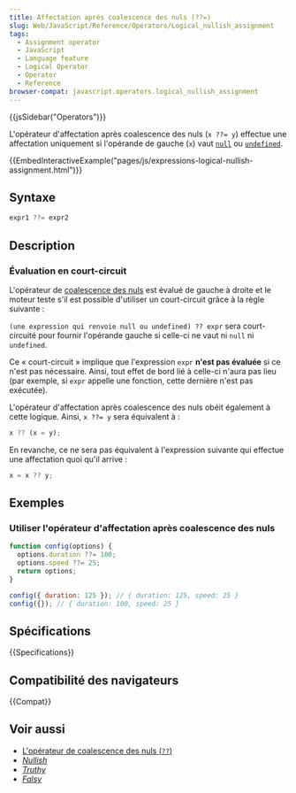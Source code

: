```yaml
---
title: Affectation après coalescence des nuls (??=)
slug: Web/JavaScript/Reference/Operators/Logical_nullish_assignment
tags:
  - Assignment operator
  - JavaScript
  - Language feature
  - Logical Operator
  - Operator
  - Reference
browser-compat: javascript.operators.logical_nullish_assignment
---
```

{{jsSidebar("Operators")}}

L'opérateur d'affectation après coalescence des nuls (`x ??= y`) effectue une affectation uniquement si l'opérande de gauche (`x`) vaut [`null`](/fr/docs/Web/JavaScript/Reference/Global_Objects/null) ou [`undefined`](/fr/docs/Web/JavaScript/Reference/Global_Objects/null).

{{EmbedInteractiveExample("pages/js/expressions-logical-nullish-assignment.html")}}

## Syntaxe

```js
expr1 ??= expr2
```

## Description

### Évaluation en court-circuit

L'opérateur de [coalescence des nuls](/fr/docs/Web/JavaScript/Reference/Operators/Nullish_coalescing_operator) est évalué de gauche à droite et le moteur teste s'il est possible d'utiliser un court-circuit grâce à la règle suivante :

`(une expression qui renvoie null ou undefined) ?? expr` sera court-circuité pour fournir l'opérande gauche si celle-ci ne vaut ni `null` ni `undefined`.

Ce « court-circuit » implique que l'expression `expr` **n'est pas évaluée** si ce n'est pas nécessaire. Ainsi, tout effet de bord lié à celle-ci n'aura pas lieu (par exemple, si `expr` appelle une fonction, cette dernière n'est pas exécutée).

L'opérateur d'affectation après coalescence des nuls obéit également à cette logique. Ainsi, `x ??= y` sera équivalent à :

```js
x ?? (x = y);
```

En revanche, ce ne sera pas équivalent à l'expression suivante qui effectue une affectation quoi qu'il arrive :

```js example-bad
x = x ?? y;
```

## Exemples

### Utiliser l'opérateur d'affectation après coalescence des nuls

```js
function config(options) {
  options.duration ??= 100;
  options.speed ??= 25;
  return options;
}

config({ duration: 125 }); // { duration: 125, speed: 25 }
config({}); // { duration: 100, speed: 25 }
```

## Spécifications

{{Specifications}}

## Compatibilité des navigateurs

{{Compat}}

## Voir aussi

- [L'opérateur de coalescence des nuls (`??`)](/fr/docs/Web/JavaScript/Reference/Operators/Nullish_coalescing_operator)
- [_Nullish_](/fr/docs/Glossary/Nullish)
- [_Truthy_](/fr/docs/Glossary/Truthy)
- [_Falsy_](/fr/docs/Glossary/Falsy)
